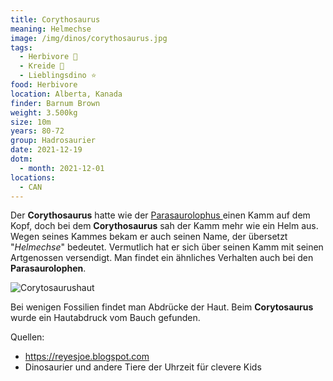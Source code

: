 ```yaml
---
title: Corythosaurus
meaning: Helmechse
image: /img/dinos/corythosaurus.jpg
tags:
  - Herbivore 🌿
  - Kreide 🦴
  - Lieblingsdino ⭐
food: Herbivore
location: Alberta, Kanada
finder: Barnum Brown
weight: 3.500kg
size: 10m
years: 80-72
group: Hadrosaurier
date: 2021-12-19
dotm:
  - month: 2021-12-01
locations:
  - CAN
---
```

Der **Corythosaurus** hatte wie der [Parasaurolophus ](/dinos/parasuarolophus/)einen Kamm auf dem Kopf, doch bei dem **Corythosaurus** sah der Kamm mehr wie ein Helm aus. Wegen seines Kammes bekam er auch seinen Name, der übersetzt "*Helmechse*" bedeutet. Vermutlich hat er sich über seinen Kamm mit seinen Artgenossen versendigt. Man findet ein ähnliches Verhalten auch bei den **Parasaurolophen**. 

![Corytosaurushaut](/img/dinos/corythosaurus-haut.jpg)

Bei wenigen Fossilien findet man Abdrücke der Haut. Beim **Corytosaurus** wurde ein Hautabdruck vom Bauch gefunden.  

Quellen:

* <https://reyesjoe.blogspot.com>
* Dinosaurier und andere Tiere der Uhrzeit für clevere Kids